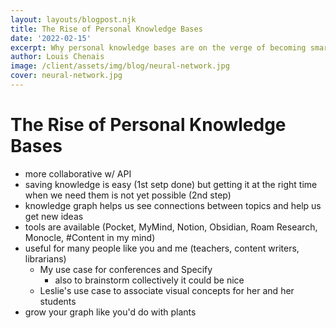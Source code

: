 ```yaml
---
layout: layouts/blogpost.njk
title: The Rise of Personal Knowledge Bases
date: '2022-02-15'
excerpt: Why personal knowledge bases are on the verge of becoming smarter, more useful and more powerful.
author: Louis Chenais
image: /client/assets/img/blog/neural-network.jpg
cover: neural-network.jpg
---
```


# The Rise of Personal Knowledge Bases

- more collaborative w/ API
- saving knowledge is easy (1st setp done) but getting it at the right time when we need them is not yet possible (2nd step)
- knowledge graph helps us see connections between topics and help us get new ideas
- tools are available (Pocket, MyMind, Notion, Obsidian, Roam Research, Monocle, #Content in my mind)
- useful for many people like you and me (teachers, content writers, librarians)
  - My use case for conferences and Specify
    - also to brainstorm collectively it could be nice
  - Leslie's use case to associate visual concepts for her and her students
- grow your graph like you'd do with plants